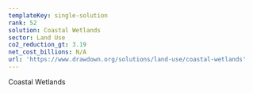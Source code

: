 ```yaml
---
templateKey: single-solution
rank: 52
solution: Coastal Wetlands
sector: Land Use
co2_reduction_gt: 3.19
net_cost_billions: N/A
url: 'https://www.drawdown.org/solutions/land-use/coastal-wetlands'
---
```


Coastal Wetlands